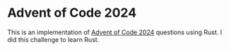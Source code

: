 # Advent of Code 2024
This is an implementation of [Advent of Code 2024](https://adventofcode.com/2024/) questions using Rust. I did this challenge to learn Rust.